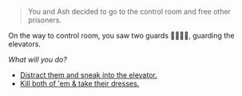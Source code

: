 >You and Ash decided to go to the control room and free other prisoners.

On the way to control room, you saw two guards 💂‍♂️💂‍♂️, guarding the elevators.

*What will you do?*

- [Distract them and sneak into the elevator.](1-B1A.md)
- [Kill both of 'em & take their dresses.](1-B1B.md)